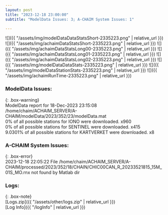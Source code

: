```yaml
---
layout: post
title: "2023-12-18 23:00:00"
subtitle: "ModelData Issues: 3; A-CHAIM System Issues: 1"

---
```


![]({{ "/assets/img/modelDataDataStatsShort-2335223.png" | relative_url }})
![]({{ "/assets/img/achaimDataStatsShort-2335223.png" | relative_url }})
![]({{ "/assets/img/achaimDataStatsLong00-2335223.png" | relative_url }})
![]({{ "/assets/img/achaimDataStatsLong01-2335223.png" | relative_url }})
![]({{ "/assets/img/achaimDataStatsLong02-2335223.png" | relative_url }})
![]({{ "/assets/img/modelDataDataStats-2335223.png" | relative_url }})
![]({{ "/assets/img/modelDataStationStats-2335223.png" | relative_url }})
![]({{ "/assets/img/achaimRunTime-2335223.png" | relative_url }})


### ModelData Issues:  
  
{: .box-warning}  
 ModelData report for 18-Dec-2023 23:15:08   
 /home/chaim/ACHAIM_SERVER/A-CHAIM/modelData/2023/352/23/modelData.mat   
 0% of all possible stations for IONO were downloaded. x960   
 0% of all possible stations for SENTINEL were downloaded. x415   
 9.0301% of all possible stations for KARTVERKET were downloaded. x8   
  
### A-CHAIM System Issues:  
  
{: .box-error}  
2023-12-18 22:05:22 File /home/chaim/ACHAIM_SERVER/A-CHAIM/processed/2023/352/18/CHAIN/CHIC00CAN_R_20233521815_15M_01S_MO.rnx not found by Matlab dir  

### Logs:  
  
{: .box-note}  
[Logs.zip]({{ "/assets/other/logs.zip" | relative_url }})  
[Log Info]({{ "/logInfo" | relative_url }})  

